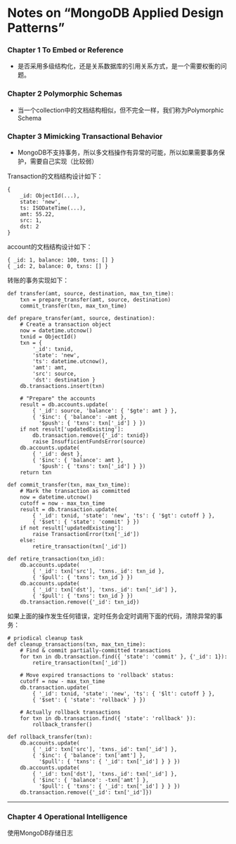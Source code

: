 Notes on “MongoDB Applied Design Patterns”
===========================

### Chapter 1 To Embed or Reference  

* 是否采用多级结构化，还是关系数据库的引用关系方式，是一个需要权衡的问题。

### Chapter 2 Polymorphic Schemas

* 当一个collection中的文档结构相似，但不完全一样，我们称为Polymorphic Schema

### Chapter 3 Mimicking Transactional Behavior

* MongoDB不支持事务，所以多文档操作有异常的可能，所以如果需要事务保护，需要自己实现（比较弱）  

Transaction的文档结构设计如下：
  
    {
        _id: ObjectId(...),
        state: 'new',
        ts: ISODateTime(...),
        amt: 55.22,
        src: 1,
        dst: 2
    }
    
account的文档结构设计如下：
 
    { _id: 1, balance: 100, txns: [] }
    { _id: 2, balance: 0, txns: [] }
    
转账的事务实现如下：
    
    def transfer(amt, source, destination, max_txn_time):
        txn = prepare_transfer(amt, source, destination)
        commit_transfer(txn, max_txn_time)
        
    def prepare_transfer(amt, source, destination):
        # Create a transaction object
        now = datetime.utcnow()
        txnid = ObjectId()
        txn = {
            '_id': txnid,
            'state': 'new',
            'ts': datetime.utcnow(),
            'amt': amt,
            'src': source,
            'dst': destination }
        db.transactions.insert(txn)
        
        # "Prepare" the accounts
        result = db.accounts.update(
            { '_id': source, 'balance': { '$gte': amt } },
            { '$inc': { 'balance': -amt },
              '$push': { 'txns': txn['_id'] } })
        if not result['updatedExisting']:
            db.transaction.remove({'_id': txnid})
            raise InsufficientFundsError(source)
        db.accounts.update(
            { '_id': dest },
            { '$inc': { 'balance': amt },
              '$push': { 'txns': txn['_id'] } })
        return txn

    def commit_transfer(txn, max_txn_time):
        # Mark the transaction as committed
        now = datetime.utcnow()
        cutoff = now - max_txn_time
        result = db.transaction.update(
            { '_id': txnid, 'state': 'new', 'ts': { '$gt': cutoff } },
            { '$set': { 'state': 'commit' } })
        if not result['updatedExisting']:
            raise TransactionError(txn['_id'])
        else:
            retire_transaction(txn['_id'])
            
    def retire_transaction(txn_id):
        db.accounts.update(
            { '_id': txn['src'], 'txns._id': txn_id },
            { '$pull': { 'txns': txn_id } })
        db.accounts.update(
            { '_id': txn['dst'], 'txns._id': txn['_id'] },
            { '$pull': { 'txns': txn_id } })
        db.transaction.remove({'_id': txn_id})
        
如果上面的操作发生任何错误，定时任务会定时调用下面的代码，清除异常的事务：

    # priodical cleanup task
    def cleanup_transactions(txn, max_txn_time):
        # Find & commit partially-committed transactions
        for txn in db.transaction.find({ 'state': 'commit' }, {'_id': 1}):
            retire_transaction(txn['_id'])
            
        # Move expired transactions to 'rollback' status:
        cutoff = now - max_txn_time
        db.transaction.update(
            { '_id': txnid, 'state': 'new', 'ts': { '$lt': cutoff } },
            { '$set': { 'state': 'rollback' } })
            
        # Actually rollback transactions
        for txn in db.transaction.find({ 'state': 'rollback' }):
            rollback_transfer()
            
    def rollback_transfer(txn):
        db.accounts.update(
            { '_id': txn['src'], 'txns._id': txn['_id'] },
            { '$inc': { 'balance': txn['amt'] },
              '$pull': { 'txns': { '_id': txn['_id'] } } })
        db.accounts.update(
            { '_id': txn['dst'], 'txns._id': txn['_id'] },
            { '$inc': { 'balance': -txn['amt'] },
              '$pull': { 'txns': { '_id': txn['_id'] } } })
        db.transaction.remove({'_id': txn['_id']})

* * *

### Chapter 4 Operational Intelligence

使用MongoDB存储日志



